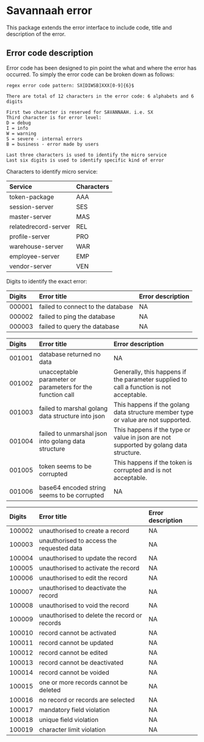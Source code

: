 # Savannaah error
This package extends the error interface to include code, title and description of the error.

## Error code description
Error code has been designed to pin point the what and where the error has occurred. To simply the error code can be broken down as follows:
    
    regex error code pattern: SX[DIWSB]XXX[0-9]{6}$
    
    There are total of 12 characters in the error code: 6 alphabets and 6 digits
    
    First two character is reserved for SAVANNAAH. i.e. SX
    Third character is for error level:
    D = debug
    I = info
    W = warning
    S = severe - internal errors
    B = business - error made by users
    
    Last three characters is used to identify the micro service
    Last six digits is used to identify specific kind of error

Characters to identify micro service:

| Service | Characters |
| :------ | :--------- |
| token-package | AAA |
| session-server | SES |
| master-server | MAS |
| relatedrecord-server | REL |
| profile-server | PRO |
| warehouse-server | WAR |
| employee-server | EMP |
| vendor-server | VEN |

Digits to identify the exact error:

| Digits | Error title | Error description |
| :----- | :---------- | :---------------- |
| 000001 | failed to connect to the database | NA |
| 000002 | failed to ping the database | NA |
| 000003 | failed to query the database | NA |

| Digits | Error title | Error description |
| :----- | :---------- | :---------------- |
| 001001 | database returned no data | NA |
| 001002 | unacceptable parameter or parameters for the function call | Generally, this happens if the parameter supplied to call a function is not acceptable. |
| 001003 | failed to marshal golang data structure into json | This happens if the golang data structure member type or value are not supported. |
| 001004 | failed to unmarshal json into golang data structure | This happens if the type or value in json are not supported by golang data structure. |
| 001005 | token seems to be corrupted | This happens if the token is corrupted and is not acceptable. |
| 001006 | base64 encoded string seems to be corrupted | NA |

| Digits | Error title | Error description |
| :----- | :---------- | :---------------- |
| 100002 | unauthorised to create a record | NA |
| 100003 | unauthorised to access the requested data | NA |
| 100004 | unauthorised to update the record | NA |
| 100005 | unauthorised to activate the record | NA |
| 100006 | unauthorised to edit the record | NA |
| 100007 | unauthorised to deactivate the record | NA |
| 100008 | unauthorised to void the record | NA |
| 100009 | unauthorised to delete the record or records | NA |
| 100010 | record cannot be activated | NA |
| 100011 | record cannot be updated | NA |
| 100012 | record cannot be edited | NA |
| 100013 | record cannot be deactivated | NA |
| 100014 | record cannot be voided | NA |
| 100015 | one or more records cannot be deleted | NA |
| 100016 | no record or records are selected | NA |
| 100017 | mandatory field violation | NA |
| 100018 | unique field violation | NA |
| 100019 | character limit violation | NA |